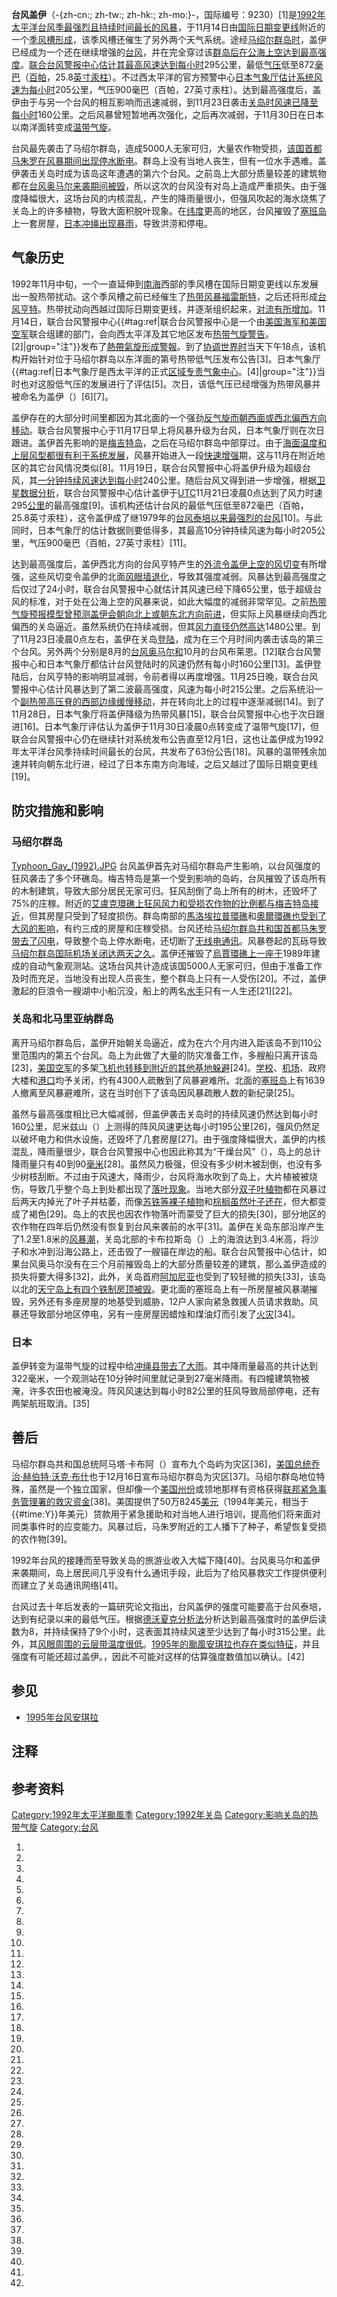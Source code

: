 **台风盖伊**（-{zh-cn:; zh-tw:; zh-hk:; zh-mo:}-，国际编号：9230）\[1\]是[1992年太平洋台风季最强烈且持续时间最长的风暴](https://zh.wikipedia.org/wiki/1992年太平洋台风季 "wikilink")，于11月14日由[国际日期变更线](../Page/国际日期变更线.md "wikilink")附近的一个[季风槽形成](https://zh.wikipedia.org/wiki/季风槽 "wikilink")，该季风槽还催生了另外两个天气系统。途经[马绍尔群岛时](https://zh.wikipedia.org/wiki/马绍尔群岛 "wikilink")，盖伊已经成为一个还在继续增强的[台风](https://zh.wikipedia.org/wiki/台风 "wikilink")，并在完全穿过该[群岛后在](https://zh.wikipedia.org/wiki/群岛 "wikilink")[公海上空达到最高强度](https://zh.wikipedia.org/wiki/公海 "wikilink")。[联合台风警报中心估计其最高风速达到每小时](https://zh.wikipedia.org/wiki/联合台风警报中心 "wikilink")295公里，最低[气压](../Page/气压.md "wikilink")低至872[毫巴](../Page/巴.md "wikilink")（[百帕](https://zh.wikipedia.org/wiki/帕斯卡_\(百帕\) "wikilink")，25.8[英寸汞柱](https://zh.wikipedia.org/wiki/英寸汞柱 "wikilink")）。不过西太平洋的官方预警中心[日本气象厅估计系统风速为每小时](https://zh.wikipedia.org/wiki/气象厅_\(日本\) "wikilink")205公里，气压900毫巴（百帕，27英寸汞柱）。达到最高强度后，盖伊由于与另一个台风的相互影响而迅速减弱，到11月23日袭击[关岛时风速已降至每小时](https://zh.wikipedia.org/wiki/关岛 "wikilink")160公里。之后风暴曾短暂地再次强化，之后再次减弱，于11月30日在日本以南洋面转变成[温带气旋](https://zh.wikipedia.org/wiki/温带气旋 "wikilink")。

台风最先袭击了马绍尔群岛，造成5000人无家可归，大量农作物受损，[该国](https://zh.wikipedia.org/wiki/马绍尔群岛共和国 "wikilink")[首都](../Page/首都.md "wikilink")[马朱罗在风暴期间出现停水断电](https://zh.wikipedia.org/wiki/马朱罗 "wikilink")。群岛上没有当地人丧生，但有一位水手遇难。盖伊袭击关岛时成为该岛这年遭遇的第六个台风。之前岛上大部分质量较差的建筑物都在[台风奥马尔来袭期间被毁](https://zh.wikipedia.org/wiki/台风奥马尔 "wikilink")，所以这次的台风没有对岛上造成严重损失。由于强度降幅很大，这场台风的内核混乱，产生的降雨量很小，但强风吹起的海水烧焦了关岛上的许多植物，导致大面积脱叶现象。在[纬度](../Page/纬度.md "wikilink")更高的地区，台风摧毁了[塞班岛](../Page/塞班岛.md "wikilink")上一套房屋，[日本](../Page/日本.md "wikilink")[冲绳出现暴雨](https://zh.wikipedia.org/wiki/冲绳县 "wikilink")，导致洪涝和停电。

## 气象历史

1992年11月中旬，一个一直延伸到[南海](../Page/南海.md "wikilink")西部的季风槽在国际日期变更线以东发展出一股热带扰动。这个季风槽之前已经催生了[热带风暴福雷斯特](https://zh.wikipedia.org/wiki/1992年太平洋台风季#热带风暴福雷斯特 "wikilink")，之后还将形成[台风亨特](https://zh.wikipedia.org/wiki/1992年太平洋台风季#颱風亨特_\(Hunt\) "wikilink")。热带扰动向西越过国际日期变更线，并逐渐组织起来，[对流有所增加](https://zh.wikipedia.org/wiki/对流 "wikilink")。11月14日，联合台风警报中心{{\#tag:ref|联合台风警报中心是一个由[美国海军和](https://zh.wikipedia.org/wiki/美国海军 "wikilink")[美国空军](../Page/美国空军.md "wikilink")联合组建的部门，会向西太平洋及其它地区发布[热带气旋警告](https://zh.wikipedia.org/wiki/热带气旋警告 "wikilink")。\[2\]|group="注"}}发布了[熱帶氣旋形成警報](../Page/熱帶氣旋形成警報.md "wikilink")。到了[协调世界时](../Page/协调世界时.md "wikilink")当天下午18点，该机构开始针对位于马绍尔群岛以东洋面的第号热带低气压发布公告\[3\]。日本气象厅{{\#tag:ref|日本气象厅是西太平洋的正式[区域专责气象中心](https://zh.wikipedia.org/wiki/区域专责气象中心 "wikilink")。\[4\]|group="注"}}当时也对这股低气压的发展进行了评估\[5\]。次日，该低气压已经增强为热带风暴并被命名为盖伊（）\[6\]\[7\]。

盖伊存在的大部分时间里都因为其北面的一个强劲[反气旋而朝西面或西北偏西方向移动](https://zh.wikipedia.org/wiki/反气旋 "wikilink")。联合台风警报中心于11月17日早上将风暴升级为台风，日本气象厅则在次日跟进。盖伊首先影响的是[梅吉特岛](https://zh.wikipedia.org/wiki/梅吉特岛 "wikilink")，之后在马绍尔群岛中部穿过。由于[海面温度和上层](https://zh.wikipedia.org/wiki/海面温度 "wikilink")[风型都很有利于系统发展](../Page/风切变.md "wikilink")，风暴开始进入一段[快速增强](../Page/快速增强.md "wikilink")期，这与11月在附近地区的其它台风情况类似\[8\]。11月19日，联合台风警报中心将盖伊升级为超级台风，其[一分钟持续风速达到每小时](../Page/最大持续风速.md "wikilink")240公里。随后台风又得到进一步增强，根据[卫星数据分析](../Page/德沃夏克分析法.md "wikilink")，联合台风警报中心估计盖伊于[UTC](../Page/协调世界时.md "wikilink")11月21日凌晨0点达到了风力时速295[公里](../Page/公里.md "wikilink")的最高强度\[9\]。该机构还估计台风的最低气压低至872毫巴（百帕，25.8英寸汞柱），这令盖伊成了继1979年的[台风泰培以来最强烈的台风](https://zh.wikipedia.org/wiki/颱風泰培_\(1979年\) "wikilink")\[10\]。与此同时，日本气象厅的估计数据则要低得多，其最高10分钟持续风速为每小时205公里，气压900毫巴（百帕，27英寸汞柱）\[11\]。

达到最高强度后，盖伊西北方向的台风亨特产生的[外流令盖伊上空的](https://zh.wikipedia.org/wiki/外流_\(气象学\) "wikilink")[风切变](../Page/风切变.md "wikilink")有所增强，这些风切变令盖伊的北面[风眼墙退化](https://zh.wikipedia.org/wiki/风眼 "wikilink")，导致其强度减弱。风暴达到最高强度之后仅过了24小时，联合台风警报中心就估计其风速已经下降65公里，低于超级台风的标准，对于处在公海上空的风暴来说，如此大幅度的减弱非常罕见。之前[热带气旋预报模型曾预测盖伊会朝向北上或朝东北方向前进](https://zh.wikipedia.org/wiki/热带气旋预报模型 "wikilink")，但实际上风暴继续向西北偏西的关岛逼近。虽然系统仍在持续减弱，但其[风力直径仍然高达](../Page/最大风速半径.md "wikilink")1480公里。到了11月23日凌晨0点左右，盖伊在关岛[登陆](https://zh.wikipedia.org/wiki/登陆_\(气象学\) "wikilink")，成为在三个月时间内袭击该岛的第三个台风。另外两个分别是8月的[台风奥马尔和](https://zh.wikipedia.org/wiki/台风奥马尔 "wikilink")10月的台风布莱恩。\[12\]联合台风警报中心和日本气象厅都估计台风登陆时的风速仍然有每小时160公里\[13\]。盖伊登陆后，台风亨特的影响明显减弱，令前者得以再度增强。11月25日晚，联合台风警报中心估计风暴达到了第二波最高强度，风速为每小时215公里。之后系统沿一个[副热带高压脊的西部边缘缓慢移动](https://zh.wikipedia.org/wiki/副热带高压脊 "wikilink")，并在转向北上的过程中逐渐减弱\[14\]。到了11月28日，日本气象厅将盖伊降级为热带风暴\[15\]，联合台风警报中心也于次日跟进\[16\]。日本气象厅评估认为盖伊于11月30日凌晨0点转变成了温带气旋\[17\]，但联合台风警报中心仍在继续针对系统发布公告直至12月1日，这也让盖伊成为1992年太平洋台风季持续时间最长的台风，共发布了63份公告\[18\]。风暴的温带残余加速并转向朝东北行进，经过了日本东南方向海域，之后又越过了国际日期变更线\[19\]。

## 防灾措施和影响

### 马绍尔群岛

[Typhoon_Gay_(1992).JPG](https://zh.wikipedia.org/wiki/File:Typhoon_Gay_\(1992\).JPG "fig:Typhoon_Gay_(1992).JPG") 台风盖伊首先对马绍尔群岛产生影响，以台风强度的狂风袭击了多个环礁岛。梅吉特岛是第一个受到影响的岛屿，台风摧毁了该岛所有的木制建筑，导致大部分居民无家可归。狂风刮倒了岛上所有的树木，还毁坏了75%的庄稼。附近的[艾盧克環礁上狂风风力和受损农作物的比例都与梅吉特岛接近](https://zh.wikipedia.org/wiki/艾盧克環礁 "wikilink")，但其房屋只受到了轻度损伤。群岛南部的[馬洛埃拉普環礁](../Page/馬洛埃拉普環礁.md "wikilink")和[奧爾環礁也受到了大风的影响](https://zh.wikipedia.org/wiki/奧爾環礁 "wikilink")，有约三成的房屋和庄稼受损。台风还给[马绍尔群岛共和国首都马朱罗带去了](https://zh.wikipedia.org/wiki/马绍尔群岛共和国 "wikilink")[闪电](../Page/闪电.md "wikilink")，导致整个岛上停水断电，还切断了[无线电通讯](https://zh.wikipedia.org/wiki/无线电 "wikilink")。风暴卷起的瓦砾导致[马绍尔群岛国际机场关闭达两天之久](https://zh.wikipedia.org/wiki/马绍尔群岛国际机场 "wikilink")。盖伊还摧毁了[烏賈環礁上一座于](https://zh.wikipedia.org/wiki/烏賈環礁 "wikilink")1989年建成的自动气象观测站。这场台风共计造成该国5000人无家可归，但由于准备工作及时而充足，当地没有出现人员丧生，整个群岛上只有一人受伤\[20\]。不过，盖伊激起的巨浪令一艘湖中小船沉没，船上的两名[水手](../Page/水手.md "wikilink")只有一人生还\[21\]\[22\]。

### 关岛和北马里亚纳群岛

离开马绍尔群岛后，盖伊开始朝关岛逼近，成为在六个月内进入距该岛不到110公里范围内的第五个台风。岛上为此做了大量的防灾准备工作，多艘船只离开该岛\[23\]，[美国空军](../Page/美国空军.md "wikilink")的多架[飞机也转移到附近的其他基地躲避](https://zh.wikipedia.org/wiki/飞机 "wikilink")\[24\]。[学校](../Page/学校.md "wikilink")、[机场](https://zh.wikipedia.org/wiki/机场 "wikilink")、政府大楼和[港口](../Page/港口.md "wikilink")均予关闭，约有4300人疏散到了风暴避难所。北面的[塞班岛](../Page/塞班岛.md "wikilink")上有1639人撤离至风暴避难所，这在当时创下了该岛因风暴疏散人数的新纪录\[25\]。

虽然与最高强度相比已大幅减弱，但盖伊袭击关岛时的持续风速仍然达到每小时160公里，尼米兹山（）上测得的阵风风速更达每小时195公里\[26\]，强风仍然足以破坏电力和供水设施，还毁坏了几套房屋\[27\]。由于强度降幅很大，盖伊的内核混乱，降雨量很少，联合台风警报中心也因此称其为“干燥台风”（），岛上的总计降雨量只有40到90[毫米](../Page/毫米.md "wikilink")\[28\]。虽然风力极强，但没有多少树木被刮倒，也没有多少树枝刮断。不过由于风速大，降雨少，台风将海水吹到了岛上，大片植被被烧伤，导致几乎整个岛上到处都出现了[落叶现象](https://zh.wikipedia.org/wiki/落叶剂 "wikilink")。当地大部分[双子叶植物](../Page/双子叶植物.md "wikilink")都在风暴过后两天内掉光了叶子并枯萎，而像[苏铁等](../Page/苏铁目.md "wikilink")[裸子植物](../Page/裸子植物.md "wikilink")和[棕榈虽然叶子还在](../Page/棕榈科.md "wikilink")，但大都变成了褐色\[29\]。岛上的农民也因农作物落叶而蒙受了巨大的损失\[30\]，部分地区的农作物在四年后仍然没有恢复到台风来袭前的水平\[31\]。盖伊在关岛东部沿岸产生了1.2至1.8米的[风暴潮](../Page/风暴潮.md "wikilink")，关岛北部的卡布拉斯岛（）上的海浪达到3.4米高，将沙子和水冲到沿海公路上，还击毁了一艘锚在岸边的船。联合台风警报中心估计，如果台风奥马尔没有在三个月前摧毁岛上的大部分质量较差的建筑，那么盖伊造成的损失将要大得多\[32\]，此外，关岛首府[阿加尼亚](../Page/阿加尼亚.md "wikilink")也受到了较轻微的损失\[33\]，该岛以北的[天宁岛上有四个铁制房顶被毁](https://zh.wikipedia.org/wiki/天宁岛 "wikilink")。更北面的塞班岛上有一所房屋被风暴潮摧毁，另外还有多座房屋的地基受到威胁，12户人家向紧急救援人员请求救助。风暴还导致部分地区停电，另有一座房屋因蜡烛和煤油灯而引发了[火灾](https://zh.wikipedia.org/wiki/火灾 "wikilink")\[34\]。

### 日本

盖伊转变为温带气旋的过程中给[冲绳县带去了大雨](https://zh.wikipedia.org/wiki/冲绳县 "wikilink")。其中降雨量最高的共计达到322毫米，一个观测站在10分钟时间里就记录到27毫米降雨。有四幢建筑物被淹，许多农田也被淹没。阵风风速达到每小时82公里的狂风导致局部停电，还有两架航班取消。\[35\]

## 善后

马绍尔群岛共和国总统阿马塔·卡布阿（）宣布九个岛屿为灾区\[36\]，[美国总统](../Page/美国总统.md "wikilink")[乔治·赫伯特·沃克·布什](../Page/乔治·赫伯特·沃克·布什.md "wikilink")也于12月16日宣布马绍尔群岛为灾区\[37\]。马绍尔群岛地位特殊，虽然是一个独立国家，但却像一个[美国州份](../Page/美国州份.md "wikilink")或领地那样有资格获得[联邦紧急事务管理署的救灾资金](https://zh.wikipedia.org/wiki/联邦紧急事务管理署 "wikilink")\[38\]。美国提供了50万8245[美元](../Page/美元.md "wikilink")（1994年美元，相当于{{\#time:Y}}年美元）贷款用于紧急援助和对当地人进行培训，提高他们将来面对同类事件时的应变能力。风暴过后，马朱罗附近的工人播下了种子，希望恢复受损的农作物\[39\]。

1992年台风的接踵而至导致关岛的旅游业收入大幅下降\[40\]。台风奥马尔和盖伊来袭期间，岛上居民间几乎没有什么通讯手段，此后为了给风暴救灾工作提供便利而建立了关岛通讯网络\[41\]。

台风过去十年后发表的一篇研究论文指出，台风盖伊的强度可能要高于台风泰培，达到有纪录以来的最低气压。根据[德沃夏克分析法](../Page/德沃夏克分析法.md "wikilink")分析达到最高强度时的盖伊后读数为8，并持续保持了9个小时，这表面其持续风速至少达到了每小时315公里。此外，其[风眼周围的云层带温度很低](https://zh.wikipedia.org/wiki/风眼 "wikilink")。[1995年的](https://zh.wikipedia.org/wiki/1995年太平洋台风季 "wikilink")[颱風安琪拉也存在类似特征](../Page/颱風安琪拉_\(1995年\).md "wikilink")，并且强度有可能还超过盖伊。，因此不可能对这样的估算强度数值加以确认。\[42\]

## 参见

  - [1995年台风安琪拉](https://zh.wikipedia.org/wiki/台风安琪拉_\(1995年\) "wikilink")

## 注释

## 参考资料

[Category:1992年太平洋颱風季](https://zh.wikipedia.org/wiki/Category:1992年太平洋颱風季 "wikilink") [Category:1992年关岛](https://zh.wikipedia.org/wiki/Category:1992年关岛 "wikilink") [Category:影响关岛的热带气旋](https://zh.wikipedia.org/wiki/Category:影响关岛的热带气旋 "wikilink") [Category:台风](https://zh.wikipedia.org/wiki/Category:台风 "wikilink")

1.

2.

3.
4.

5.
6.

7.
8.
9.

10.
11.
12.
13.
14.
15.
16.
17.
18.
19.
20.
21.

22.

23.
24.

25.
26.
27.

28.
29.

30.
31.

32.
33.

34.
35.

36.
37.

38.

39.

40.

41.

42.